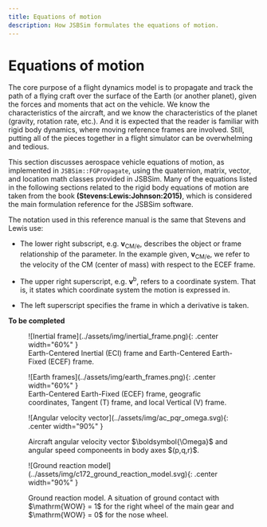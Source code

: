 ```yaml
---
title: Equations of motion
description: How JSBSim formulates the equations of motion.
---
```


# Equations of motion

The core purpose of a flight dynamics model is to propagate and track the path of a flying craft over the surface of the Earth (or another planet), given the forces and moments that act on the vehicle. We know the characteristics of the aircraft, and we know the characteristics of the planet (gravity, rotation rate, etc.). And it is expected that the reader is familiar with rigid body dynamics, where moving reference frames are involved. Still, putting all of the pieces together in a flight
simulator can be overwhelming and tedious.

This section discusses aerospace vehicle equations of motion, as implemented in `JSBSim::FGPropagate`, using the quaternion, matrix, vector, and location math classes provided in JSBSim. Many of the equations listed in the following sections related to the rigid body equations of motion are taken from the book **(Stevens:Lewis:Johnson:2015)**, which is considered the main formulation reference for the JSBSim software.

The notation used in this reference manual is the same that Stevens and Lewis use:

- The lower right subscript, e.g. $\boldsymbol{v}_\mathrm{CM/e}$, describes the object or frame relationship of the parameter.
  In the example given, $\boldsymbol{v}_\mathrm{CM/e}$, we refer to the velocity of the CM (center of mass) with respect to the ECEF frame.

- The upper right superscript, e.g. $\boldsymbol{v}^\mathrm{b}$, refers to a coordinate system.
  That is, it states which coordinate system the motion is expressed in.

- The left superscript specifies the frame in which a derivative is taken.

**To be completed**

<figure markdown>
  ![Inertial frame](../assets/img/inertial_frame.png){: .center width="60%" }
  <figcaption>
    Earth-Centered Inertial (ECI) frame and Earth-Centered Earth-Fixed (ECEF) frame.
  </figcaption>
</figure>

<figure markdown>
  ![Earth frames](../assets/img/earth_frames.png){: .center width="60%" }
  <figcaption>
    Earth-Centered Earth-Fixed (ECEF) frame, geografic coordinates, Tangent (T) frame, and local Vertical (V) frame.
  </figcaption>
</figure>

<figure markdown>
  ![Angular velocity vector](../assets/img/ac_pqr_omega.svg){: .center width="90%" }
  <p markdown="span">
    Aircraft angular velocity vector $\boldsymbol{\Omega}$ and angular speed componeents in body axes $(p,q,r)$.
  </p>
</figure>

<figure markdown>
  ![Ground reaction model](../assets/img/c172_ground_reaction_model.svg){: .center width="90%" }
  <p markdown="span">
    Ground reaction model. A situation of ground contact with $\mathrm{WOW} = 1$ for the right wheel of the main gear and $\mathrm{WOW} = 0$ for the nose wheel.
  </p>
</figure>

